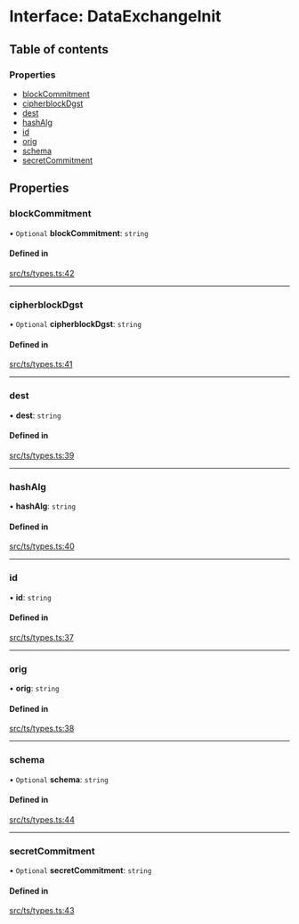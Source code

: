 # Interface: DataExchangeInit

## Table of contents

### Properties

- [blockCommitment](DataExchangeInit.md#blockcommitment)
- [cipherblockDgst](DataExchangeInit.md#cipherblockdgst)
- [dest](DataExchangeInit.md#dest)
- [hashAlg](DataExchangeInit.md#hashalg)
- [id](DataExchangeInit.md#id)
- [orig](DataExchangeInit.md#orig)
- [schema](DataExchangeInit.md#schema)
- [secretCommitment](DataExchangeInit.md#secretcommitment)

## Properties

### blockCommitment

• `Optional` **blockCommitment**: `string`

#### Defined in

[src/ts/types.ts:42](https://gitlab.com/i3-market/code/wp3/t3.3/non-repudiable-exchange/non-repudiable-proofs/-/blob/1cd8e09/src/ts/types.ts#L42)

___

### cipherblockDgst

• `Optional` **cipherblockDgst**: `string`

#### Defined in

[src/ts/types.ts:41](https://gitlab.com/i3-market/code/wp3/t3.3/non-repudiable-exchange/non-repudiable-proofs/-/blob/1cd8e09/src/ts/types.ts#L41)

___

### dest

• **dest**: `string`

#### Defined in

[src/ts/types.ts:39](https://gitlab.com/i3-market/code/wp3/t3.3/non-repudiable-exchange/non-repudiable-proofs/-/blob/1cd8e09/src/ts/types.ts#L39)

___

### hashAlg

• **hashAlg**: `string`

#### Defined in

[src/ts/types.ts:40](https://gitlab.com/i3-market/code/wp3/t3.3/non-repudiable-exchange/non-repudiable-proofs/-/blob/1cd8e09/src/ts/types.ts#L40)

___

### id

• **id**: `string`

#### Defined in

[src/ts/types.ts:37](https://gitlab.com/i3-market/code/wp3/t3.3/non-repudiable-exchange/non-repudiable-proofs/-/blob/1cd8e09/src/ts/types.ts#L37)

___

### orig

• **orig**: `string`

#### Defined in

[src/ts/types.ts:38](https://gitlab.com/i3-market/code/wp3/t3.3/non-repudiable-exchange/non-repudiable-proofs/-/blob/1cd8e09/src/ts/types.ts#L38)

___

### schema

• `Optional` **schema**: `string`

#### Defined in

[src/ts/types.ts:44](https://gitlab.com/i3-market/code/wp3/t3.3/non-repudiable-exchange/non-repudiable-proofs/-/blob/1cd8e09/src/ts/types.ts#L44)

___

### secretCommitment

• `Optional` **secretCommitment**: `string`

#### Defined in

[src/ts/types.ts:43](https://gitlab.com/i3-market/code/wp3/t3.3/non-repudiable-exchange/non-repudiable-proofs/-/blob/1cd8e09/src/ts/types.ts#L43)
